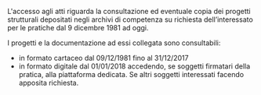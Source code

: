 L'accesso agli atti riguarda la consultazione ed eventuale copia dei progetti strutturali depositati negli archivi di competenza su richiesta dell’interessato per le pratiche dal 9 dicembre 1981 ad oggi.


I progetti e la documentazione ad essi collegata sono consultabili:
- in formato cartaceo dal 09/12/1981 fino al 31/12/2017
- in formato digitale dal 01/01/2018 accedendo, se soggetti firmatari della pratica, alla piattaforma dedicata. Se altri soggetti interessati facendo apposita richiesta.
